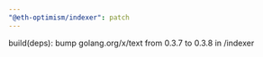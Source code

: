 ```yaml
---
"@eth-optimism/indexer": patch
---
```


build(deps): bump golang.org/x/text from 0.3.7 to 0.3.8 in /indexer
